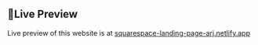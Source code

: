 ## 🚀Live Preview

Live preview of this website is at [squarespace-landing-page-arj.netlify.app](squarespace-landing-page-arj.netlify.app)
